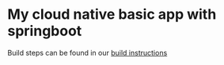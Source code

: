 # My cloud native basic app with springboot

Build steps can be found in our
[build instructions](./installation.md)

